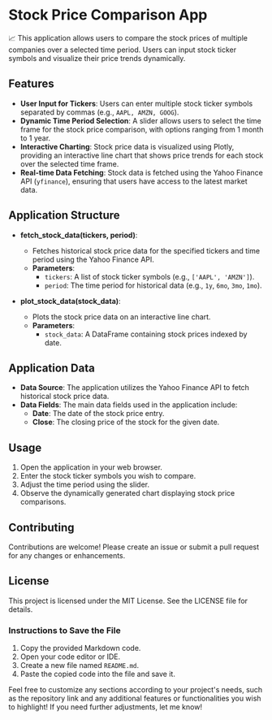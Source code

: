 # Stock Price Comparison App

📈 This application allows users to compare the stock prices of multiple companies over a selected time period. Users can input stock ticker symbols and visualize their price trends dynamically.

## Features

- **User Input for Tickers**: Users can enter multiple stock ticker symbols separated by commas (e.g., `AAPL, AMZN, GOOG`).
- **Dynamic Time Period Selection**: A slider allows users to select the time frame for the stock price comparison, with options ranging from 1 month to 1 year.
- **Interactive Charting**: Stock price data is visualized using Plotly, providing an interactive line chart that shows price trends for each stock over the selected time frame.
- **Real-time Data Fetching**: Stock data is fetched using the Yahoo Finance API (`yfinance`), ensuring that users have access to the latest market data.

## Application Structure

- **fetch_stock_data(tickers, period)**: 
  - Fetches historical stock price data for the specified tickers and time period using the Yahoo Finance API.
  - **Parameters**:
    - `tickers`: A list of stock ticker symbols (e.g., `['AAPL', 'AMZN']`).
    - `period`: The time period for historical data (e.g., `1y`, `6mo`, `3mo`, `1mo`).

- **plot_stock_data(stock_data)**:
  - Plots the stock price data on an interactive line chart.
  - **Parameters**:
    - `stock_data`: A DataFrame containing stock prices indexed by date.

## Application Data

- **Data Source**: The application utilizes the Yahoo Finance API to fetch historical stock price data.
- **Data Fields**: The main data fields used in the application include:
  - **Date**: The date of the stock price entry.
  - **Close**: The closing price of the stock for the given date.

## Usage

1. Open the application in your web browser.
2. Enter the stock ticker symbols you wish to compare.
3. Adjust the time period using the slider.
4. Observe the dynamically generated chart displaying stock price comparisons.

## Contributing

Contributions are welcome! Please create an issue or submit a pull request for any changes or enhancements.

## License

This project is licensed under the MIT License. See the LICENSE file for details.

### Instructions to Save the File
1. Copy the provided Markdown code.
2. Open your code editor or IDE.
3. Create a new file named `README.md`.
4. Paste the copied code into the file and save it.

Feel free to customize any sections according to your project's needs, such as the repository link and any additional features or functionalities you wish to highlight! If you need further adjustments, let me know!
